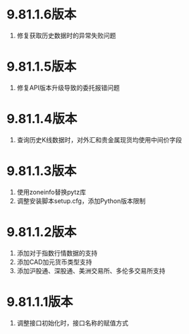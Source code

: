 # 9.81.1.6版本

1. 修复获取历史数据时的异常失败问题

# 9.81.1.5版本

1. 修复API版本升级导致的委托报错问题

# 9.81.1.4版本

1. 查询历史K线数据时，对外汇和贵金属现货均使用中间价字段

# 9.81.1.3版本

1. 使用zoneinfo替换pytz库
2. 调整安装脚本setup.cfg，添加Python版本限制

# 9.81.1.2版本

1. 添加对于指数行情数据的支持
2. 添加CAD加元货币类型支持
3. 添加沪股通、深股通、美洲交易所、多伦多交易所支持

# 9.81.1.1版本

1. 调整接口初始化时，接口名称的赋值方式
